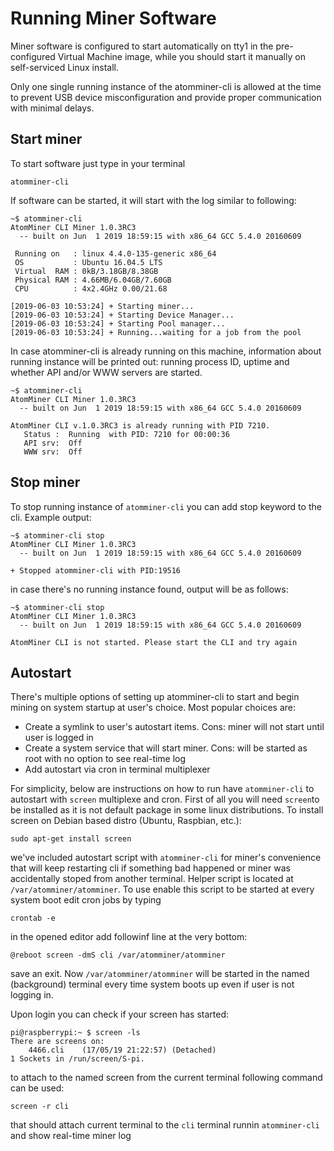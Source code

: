 # Running Miner Software

Miner software is configured to start automatically on tty1 in the pre-configured Virtual Machine image, while you should start it manually on self-serviced Linux install.

Only one single running instance of the atomminer-cli is allowed at the time to prevent USB device misconfiguration and provide proper communication with minimal delays.

## Start miner

To start software just type in your terminal
```
atomminer-cli
```
If software can be started, it will start with the log similar to following:
```
~$ atomminer-cli
AtomMiner CLI Miner 1.0.3RC3 
  -- built on Jun  1 2019 18:59:15 with x86_64 GCC 5.4.0 20160609

 Running on   : linux 4.4.0-135-generic x86_64
 OS           : Ubuntu 16.04.5 LTS
 Virtual  RAM : 0kB/3.18GB/8.38GB
 Physical RAM : 4.66MB/6.04GB/7.60GB
 CPU          : 4x2.4GHz 0.00/21.68

[2019-06-03 10:53:24] + Starting miner...
[2019-06-03 10:53:24] + Starting Device Manager...
[2019-06-03 10:53:24] + Starting Pool manager...
[2019-06-03 10:53:24] + Running...waiting for a job from the pool
```
In case atomminer-cli is already running on this machine, information about running instance will be printed out: running process ID, uptime and whether API and/or WWW servers are started.
```
~$ atomminer-cli
AtomMiner CLI Miner 1.0.3RC3 
  -- built on Jun  1 2019 18:59:15 with x86_64 GCC 5.4.0 20160609

AtomMiner CLI v.1.0.3RC3 is already running with PID 7210.
   Status :  Running  with PID: 7210 for 00:00:36
   API srv:  Off 
   WWW srv:  Off 
```

## Stop miner

To stop running instance of `atomminer-cli` you can add stop keyword to the cli. Example output: 
```
~$ atomminer-cli stop
AtomMiner CLI Miner 1.0.3RC3 
  -- built on Jun  1 2019 18:59:15 with x86_64 GCC 5.4.0 20160609

+ Stopped atomminer-cli with PID:19516
```  
in case there's no running instance found, output will be as follows:
```
~$ atomminer-cli stop
AtomMiner CLI Miner 1.0.3RC3 
  -- built on Jun  1 2019 18:59:15 with x86_64 GCC 5.4.0 20160609

AtomMiner CLI is not started. Please start the CLI and try again
```

## Autostart

There's multiple options of setting up atomminer-cli to start and begin mining on system startup at user's choice. Most popular choices are:
 * Create a symlink to user's autostart items. Cons: miner will not start until user is logged in
 * Create a system service that will start miner. Cons: will be started as root with no option to see real-time log
 * Add autostart via cron in terminal multiplexer

For simplicity, below are instructions on how to run have `atomminer-cli` to autostart with `screen` multiplexe and cron. First of all you will need `screen`to be installed as it is not default package in some linux distributions. To install screen on Debian based distro (Ubuntu, Raspbian, etc.):  
```
sudo apt-get install screen
```  
we've included autostart script with `atomminer-cli` for miner's convenience that will keep restarting cli if something bad happened or miner was accidentally stoped from another terminal. Helper script is located at `/var/atomminer/atomminer`. 
To use enable this script to be started at every system boot edit cron jobs by typing
```
crontab -e
```
in the opened editor add followinf line at the very bottom:
```
@reboot screen -dmS cli /var/atomminer/atomminer
```
save an exit. Now `/var/atomminer/atomminer` will be started in the named (background) terminal every time system boots up even if user is not logging in.

Upon login you can check if your screen has started:
```
pi@raspberrypi:~ $ screen -ls
There are screens on:
	4466.cli	(17/05/19 21:22:57)	(Detached)
1 Sockets in /run/screen/S-pi.
```

to attach to the named screen from the current terminal following command can be used:
```
screen -r cli
```
that should attach current terminal to the `cli` terminal runnin `atomminer-cli` and show real-time miner log